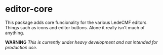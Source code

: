 # editor-core

This package adds core funcionality for the various LedeCMF editors.
Things such as icons and editor buttons. Alone it really
isn't much of anything.

**WARNING**
_This is currently under heavy development and not intended
for production use._
